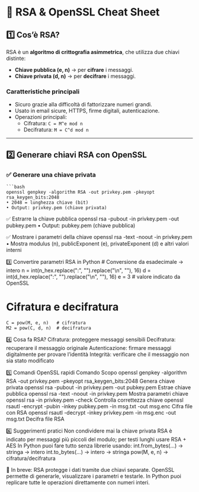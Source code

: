 # 🔐 RSA & OpenSSL Cheat Sheet

## 1️⃣ Cos’è RSA?

RSA è un **algoritmo di crittografia asimmetrica**, che utilizza due chiavi distinte:

- **Chiave pubblica (e, n)** → per **cifrare** i messaggi.  
- **Chiave privata (d, n)** → per **decifrare** i messaggi.  

### Caratteristiche principali
- Sicuro grazie alla difficoltà di fattorizzare numeri grandi.  
- Usato in email sicure, HTTPS, firme digitali, autenticazione.  
- Operazioni principali:  
  - Cifratura: `C = M^e mod n`  
  - Decifratura: `M = C^d mod n`

---

## 2️⃣ Generare chiavi RSA con OpenSSL

### ✅ Generare una chiave privata
    ```bash
    openssl genpkey -algorithm RSA -out privkey.pem -pkeyopt rsa_keygen_bits:2048
    • 2048 = lunghezza chiave (bit)
    • Output: privkey.pem (chiave privata)

✅ Estrarre la chiave pubblica
    openssl rsa -pubout -in privkey.pem -out pubkey.pem
    • Output: pubkey.pem (chiave pubblica)

✅ Mostrare i parametri della chiave
    openssl rsa -text -noout -in privkey.pem
    •  Mostra modulus (n), publicExponent (e), privateExponent (d) e altri valori interni

3️⃣ Convertire parametri RSA in Python
    # Conversione da esadecimale -> intero
    n = int(n_hex.replace(":", "").replace("\n", ""), 16)
    d = int(d_hex.replace(":", "").replace("\n", ""), 16)
    e = 3  # valore indicato da OpenSSL

# Cifratura e decifratura
    C = pow(M, e, n)   # cifratura
    M2 = pow(C, d, n)  # decifratura

4️⃣ Cosa fa RSA?
    Cifratura: proteggere messaggi sensibili
    Decifratura: recuperare il messaggio originale
    Autenticazione: firmare messaggi digitalmente per provare l’identità
    Integrità: verificare che il messaggio non sia stato modificato

5️⃣ Comandi OpenSSL rapidi
    Comando	                                                                                    Scopo
    openssl genpkey -algorithm RSA -out privkey.pem -pkeyopt rsa_keygen_bits:2048	            Genera chiave privata
    openssl rsa -pubout -in privkey.pem -out pubkey.pem	                                        Estrae chiave pubblica
    openssl rsa -text -noout -in privkey.pem	                                                Mostra parametri chiave
    openssl rsa -in privkey.pem -check	                                                        Controlla correttezza chiave
    openssl rsautl -encrypt -pubin -inkey pubkey.pem -in msg.txt -out msg.enc	                Cifra file con RSA
    openssl rsautl -decrypt -inkey privkey.pem -in msg.enc -out msg.txt	                        Decifra file RSA

6️⃣ Suggerimenti pratici
    Non condividere mai la chiave privata
    RSA è indicato per messaggi più piccoli del modulo; per testi lunghi usare RSA + AES
    In Python puoi fare tutto senza librerie usando:
    int.from_bytes(...) → stringa → intero
    int.to_bytes(...) → intero → stringa
    pow(M, e, n) → cifratura/decifratura

📌 In breve: RSA protegge i dati tramite due chiavi separate. OpenSSL permette di generarle, visualizzare i parametri e testarle. In Python puoi replicare tutte le operazioni direttamente con numeri interi.